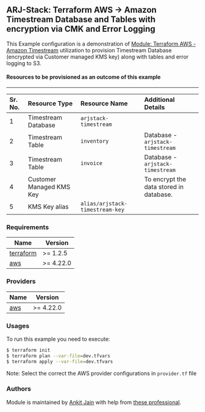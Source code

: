 ## ARJ-Stack: Terraform AWS -> Amazon Timestream Database and Tables with encryption via CMK and Error Logging

This Example configuration is a demonstration of [Module: Terraform AWS - Amazon Timestream](https://github.com/arjstack/terraform-aws-timestream) utilization to provision Timestream Database (encrypted via Customer managed KMS key) along with tables and error logging to S3.

#### Resources to be provisioned as an outcome of this example
---

| Sr. No. | Resource Type | Resource Name | Additional Details |
|:------|:------|:------|:------|
| 1 | Timestream Database | `arjstack-timestream` |  |
| 2 | Timestream Table | `inventory` | Database - `arjstack-timestream` |
| 3 | Timestream Table | `invoice` | Database - `arjstack-timestream` |
| 4 | Customer Managed KMS Key |  | To encrypt the data stored in database. |
| 5 | KMS Key alias | `alias/arjstack-timestream-key` |  |

### Requirements

| Name | Version |
|------|---------|
| <a name="requirement_terraform"></a> [terraform](#requirement\_terraform) | >= 1.2.5 |
| <a name="requirement_aws"></a> [aws](#requirement\_aws) | >= 4.22.0 |

### Providers

| Name | Version |
|------|---------|
| <a name="provider_aws"></a> [aws](#provider\_aws) | >= 4.22.0 |

### Usages

To run this example you need to execute:

```bash
$ terraform init
$ terraform plan --var-file=dev.tfvars
$ terraform apply --var-file=dev.tfvars
```

Note: Select the correct the AWS provider configurations in `provider.tf` file

### Authors

Module is maintained by [Ankit Jain](https://github.com/ankit-jn) with help from [these professional](https://github.com/arjstack/terraform-aws-examples/graphs/contributors).
